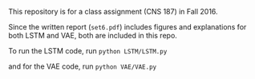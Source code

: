 This repository is for a class assignment (CNS 187) in Fall 2016.

Since the written report (`set6.pdf`) includes figures and explanations for both LSTM and VAE, both are included in this repo. 

To run the LSTM code, run
`python LSTM/LSTM.py`

and for the VAE code, run
`python VAE/VAE.py`
